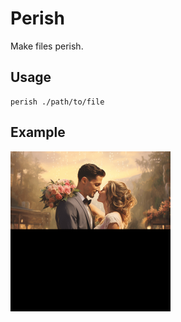 # Perish

Make files perish.

## Usage

```shell
perish ./path/to/file
```

## Example

<img src="./example.png" width="256" height="256" />
